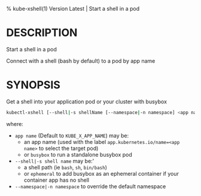 % kube-xshell(1) Version Latest | Start a shell in a pod


# DESCRIPTION

Start a shell in a pod

Connect with a shell (bash by default) to a pod by app name

# SYNOPSIS


Get a shell into your application pod or your cluster with busybox

```bash
kubectl-xshell [--shell|-s shellName [--namespace|-n namespace] <app name>
```

where:

* `app name` (Default to `KUBE_X_APP_NAME`) may be:
    * an app name (used with the label `app.kubernetes.io/name=<app name>` to select the target pod)
    * or `busybox` to run a standalone busybox pod
* `--shell|-s shell name` may be:'
  * a shell path (ie `bash`, `sh`, `bin/bash`)
  * or `ephemeral` to add busybox as an ephemeral container if your container app has no shell
* `--namespace|-n namespace` to override the default namespace
